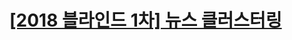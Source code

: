 # [[2018 블라인드 1차] 뉴스 클러스터링](https://programmers.co.kr/learn/courses/30/lessons/17677?language=python3)
